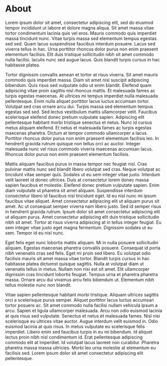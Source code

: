 # About

Lorem ipsum dolor sit amet, consectetur adipiscing elit, sed do eiusmod tempor incididunt ut labore et dolore magna aliqua. Sit amet massa vitae tortor condimentum lacinia quis vel eros. Mauris commodo quis imperdiet massa tincidunt nunc. Vitae turpis massa sed elementum tempus egestas sed sed. Quam lacus suspendisse faucibus interdum posuere. Lacus sed viverra tellus in hac. Urna porttitor rhoncus dolor purus non enim praesent elementum facilisis. Elit duis tristique sollicitudin nibh sit amet commodo nulla facilisi. Iaculis nunc sed augue lacus. Quis blandit turpis cursus in hac habitasse platea.

Tortor dignissim convallis aenean et tortor at risus viverra. Sit amet mauris commodo quis imperdiet massa. Diam sit amet nisl suscipit adipiscing bibendum. Quis risus sed vulputate odio ut enim blandit. Eleifend quam adipiscing vitae proin sagittis nisl rhoncus mattis. Et malesuada fames ac turpis egestas maecenas. At ultrices mi tempus imperdiet nulla malesuada pellentesque. Enim nulla aliquet porttitor lacus luctus accumsan tortor. Volutpat sed cras ornare arcu dui. Turpis massa sed elementum tempus egestas sed sed. Sed lectus vestibulum mattis ullamcorper velit. Faucibus scelerisque eleifend donec pretium vulputate sapien. Adipiscing elit pellentesque habitant morbi tristique senectus et netus. Nunc id cursus metus aliquam eleifend. Et netus et malesuada fames ac turpis egestas maecenas pharetra. Dictum at tempor commodo ullamcorper a lacus. Porttitor rhoncus dolor purus non enim praesent elementum facilisis leo. In hendrerit gravida rutrum quisque non tellus orci ac auctor. Integer malesuada nunc vel risus commodo viverra maecenas accumsan lacus. Rhoncus dolor purus non enim praesent elementum facilisis.

Mattis aliquam faucibus purus in massa tempor nec feugiat nisl. Cras pulvinar mattis nunc sed blandit libero volutpat sed cras. Neque volutpat ac tincidunt vitae semper quis. Sodales ut eu sem integer vitae justo. Interdum velit laoreet id donec ultrices. Duis at consectetur lorem donec massa sapien faucibus et molestie. Eleifend donec pretium vulputate sapien. Enim diam vulputate ut pharetra sit amet aliquam. Suspendisse interdum consectetur libero id faucibus nisl tincidunt eget. Id eu nisl nunc mi ipsum faucibus vitae aliquet. Amet consectetur adipiscing elit ut aliquam purus sit amet. Ac ut consequat semper viverra nam libero justo. Sed id semper risus in hendrerit gravida rutrum. Ipsum dolor sit amet consectetur adipiscing elit ut aliquam purus. Amet consectetur adipiscing elit duis tristique sollicitudin nibh sit amet. Tortor at risus viverra adipiscing at in tellus integer feugiat. Eu sem integer vitae justo eget magna fermentum. Dignissim sodales ut eu sem. Tempor id eu nisl nunc.

Eget felis eget nunc lobortis mattis aliquam. Mi in nulla posuere sollicitudin aliquam. Egestas maecenas pharetra convallis posuere. Consequat id porta nibh venenatis cras sed felis. Eget mi proin sed libero. Eu volutpat odio facilisis mauris sit amet massa vitae tortor. Blandit turpis cursus in hac habitasse platea dictumst quisque sagittis. Nulla at volutpat diam ut venenatis tellus in metus. Nullam non nisi est sit amet. Elit ullamcorper dignissim cras tincidunt lobortis feugiat. Tempus urna et pharetra pharetra massa. Ornare arcu dui vivamus arcu felis bibendum ut. Elementum nibh tellus molestie nunc non blandit.

Vitae sapien pellentesque habitant morbi tristique. Aliquam ultrices sagittis orci a scelerisque purus semper. Aliquet porttitor lacus luctus accumsan tortor posuere ac. Sit amet commodo nulla facilisi nullam vehicula ipsum a arcu. Sapien et ligula ullamcorper malesuada. Arcu non odio euismod lacinia at quis risus sed vulputate. Senectus et netus et malesuada fames. Nisl nisi scelerisque eu ultrices vitae auctor. Augue interdum velit euismod in. Odio euismod lacinia at quis risus. In metus vulputate eu scelerisque felis imperdiet. Libero enim sed faucibus turpis in eu mi bibendum. Id aliquet lectus proin nibh nisl condimentum id. Erat pellentesque adipiscing commodo elit at imperdiet. Id volutpat lacus laoreet non curabitur. Pharetra pharetra massa massa ultricies. Morbi leo urna molestie at elementum eu facilisis sed. Lorem ipsum dolor sit amet consectetur adipiscing elit pellentesque.